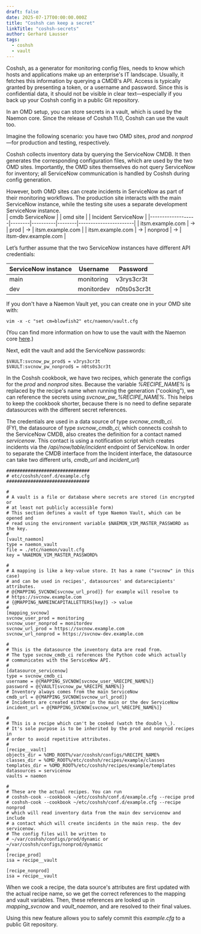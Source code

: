 ```yaml
---
draft: false
date: 2025-07-17T00:00:00.000Z
title: "Coshsh can keep a secret"
linkTitle: "coshsh-secrets"
author: Gerhard Lausser
tags:
  - coshsh
  - vault
---
```


Coshsh, as a generator for monitoring config files, needs to know which hosts and applications make up an enterprise's IT landscape. Usually, it fetches this information by querying a CMDB's API. Access is typically granted by presenting a token, or a username and password. Since this is confidential data, it should not be visible in clear text—especially if you back up your Coshsh config in a public Git repository.

In an OMD setup, you can store secrets in a vault, which is used by the Naemon core. Since the release of Coshsh 11.0, Coshsh can use the vault too.

Imagine the following scenario: you have two OMD sites, *prod* and *nonprod*—for production and testing, respectively.

Coshsh collects inventory data by querying the ServiceNow CMDB. It then generates the corresponding configuration files, which are used by the two OMD sites. Importantly, the OMD sites themselves do not query ServiceNow for inventory; all ServiceNow communication is handled by Coshsh during config generation.

However, both OMD sites can create incidents in ServiceNow as part of their monitoring workflows. The production site interacts with the main ServiceNow instance, while the testing site uses a separate development ServiceNow instance.  
| cmdb ServiceNow   |        | omd site |        | Incident ServiceNow   |
|-------------------|--------|----------|--------|-----------------------|
| itsm.example.com  |   →    | prod     |   →    | itsm.example.com      |
| itsm.example.com  |   →    | nonprod  |   →    | itsm-dev.example.com  |

Let’s further assume that the two ServiceNow instances have different API credentials:

| ServiceNow instance | Username    | Password      |
|---------------------|-------------|--------------|
| main                | monitoring  | v3rys3cr3t   |
| dev                 | monitordev  | n0ts0s3cr3t  |

If you don't have a Naemon Vault yet, you can create one in your OMD site with:
```
vim -x -c "set cm=blowfish2" etc/naemon/vault.cfg
```
(You can find more information on how to use the vault with the Naemon core [here](https://github.com/naemon/naemon-vimcrypt-vault-broker).)

Next, edit the vault and add the ServiceNow passwords:
```
$VAULT:svcnow_pw_prod$ = v3rys3cr3t
$VAULT:svcnow_pw_nonprod$ = n0ts0s3cr3t
```

In the Coshsh cookbook, we have two recipes, which generate the configs for the *prod* and *nonprod* sites. Because the variable *%RECIPE_NAME%* is replaced by the recipe's name when running the generation ("cooking"), we can reference the secrets using *svcnow_pw_%RECIPE_NAME%*. This helps to keep the cookbook shorter, because there is no need to define separate datasources with the different secret references.

The credentials are used in a data source of type *svcnow_cmdb_ci*.  
(FYI, the datasource of type *svcnow_cmdb_ci*, which connects coshsh to the ServiceNow CMDB, also creates the definition for a contact named *servicenow*. This contact is using a notification script which creates incidents via the */api/now/table/incident* endpoint of ServiceNow. In order to separate the CMDB interface from the Incident interface, the datasource can take two different urls, *cmdb_url* and *incident_url*)

```
###############################
# etc/coshsh/conf.d/example.cfg
###############################

#
# A vault is a file or database where secrets are stored (in encrypted or
# at least not publicly accessible form)
# This section defines a vault of type Naemon Vault, which can be opened and
# read using the environment variable $NAEMON_VIM_MASTER_PASSWORD as the key.
#
[vault_naemon]
type = naemon_vault
file = ./etc/naemon/vault.cfg
key = %NAEMON_VIM_MASTER_PASSWORD%

#
# A mapping is like a key-value store. It has a name ("svcnow" in this case)
# and can be used in recipes', datasources' and datarecipients' attributes.
# @{MAPPING_SVCNOW[svcnow_url_prod]} for example will resolve to
# https://svcnow.example.com
# {@MAPPING_NAMEINCAPITALLETTERS[key]} -> value
#
[mapping_svcnow]
svcnow_user_prod = monitoring
svcnow_user_nonprod = monitordev
svcnow_url_prod = https://svcnow.example.com
svcnow_url_nonprod = https://svcnow-dev.example.com

#
# This is the datasource the inventory data are read from.
# The type svcnow_cmdb_ci references the Python code which actually
# communicates with the ServiceNow API.
#
[datasource_servicenow]
type = svcnow_cmdb_ci
username = @{MAPPING_SVCNOW[svcnow_user_%RECIPE_NAME%]}
password = @{VAULT[svcnow_pw_%RECIPE_NAME%]}
# Inventory always comes from the main ServiceNow
cmdb_url = @{MAPPING_SVCNOW[svcnow_url_prod]}
# Incidents are created either in the main or the dev ServiceNow
incident_url = @{MAPPING_SVCNOW[svcnow_url_%RECIPE_NAME%]}

#
# This is a recipe which can't be cooked (watch the double \_).
# It's sole purpose is to be inherited by the prod and nonprod recipes in
# order to avoid repetitive attributes.
#
[recipe__vault]
objects_dir = %OMD_ROOT%/var/coshsh/configs/%RECIPE_NAME%
classes_dir = %OMD_ROOT%/etc/coshsh/recipes/example/classes
templates_dir = %OMD_ROOT%/etc/coshsh/recipes/example/templates
datasources = servicenow
vaults = naemon

#
# These are the actual recipes. You can run
# coshsh-cook --cookbook ~/etc/coshsh/conf.d/example.cfg --recipe prod
# coshsh-cook --cookbook ~/etc/coshsh/conf.d/example.cfg --recipe nonprod
# which will read inventory data from the main dev servicenow and include
# a contact which will create incidents in the main resp. the dev servicenow.
# The config files will be written to
# ~/var/coshsh/configs/prod/dynamic or ~/var/coshsh/configs/nonprod/dynamic
#
[recipe_prod]
isa = recipe__vault

[recipe_nonprod]
isa = recipe__vault
```

When we cook a recipe, the data source's attributes are first updated with the actual recipe name, so we get the correct references to the mapping and vault variables. Then, these references are looked up in *mapping_svcnow* and *vault_naemon*, and are resolved to their final values.

Using this new feature allows you to safely commit this *example.cfg* to a public Git repository.

